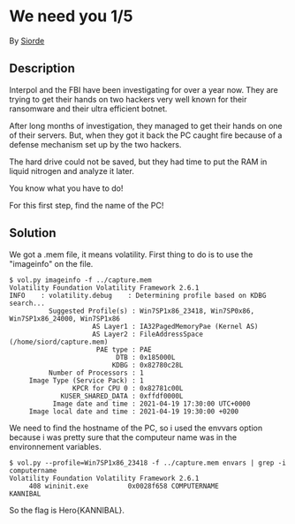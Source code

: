 # We need you 1/5

By [Siorde](https://github.com/Siorde)

## Description
Interpol and the FBI have been investigating for over a year now. They are trying to get their hands on two hackers very well known for their ransomware and their ultra efficient botnet.

After long months of investigation, they managed to get their hands on one of their servers. But, when they got it back the PC caught fire because of a defense mechanism set up by the two hackers.

The hard drive could not be saved, but they had time to put the RAM in liquid nitrogen and analyze it later.

You know what you have to do!

For this first step, find the name of the PC!

## Solution
We got a .mem file, it means volatility. First thing to do is to use the "imageinfo" on the file.
```
$ vol.py imageinfo -f ../capture.mem
Volatility Foundation Volatility Framework 2.6.1
INFO    : volatility.debug    : Determining profile based on KDBG search...
          Suggested Profile(s) : Win7SP1x86_23418, Win7SP0x86, Win7SP1x86_24000, Win7SP1x86
                     AS Layer1 : IA32PagedMemoryPae (Kernel AS)
                     AS Layer2 : FileAddressSpace (/home/siord/capture.mem)
                      PAE type : PAE
                           DTB : 0x185000L
                          KDBG : 0x82780c28L
          Number of Processors : 1
     Image Type (Service Pack) : 1
                KPCR for CPU 0 : 0x82781c00L
             KUSER_SHARED_DATA : 0xffdf0000L
           Image date and time : 2021-04-19 17:30:00 UTC+0000
     Image local date and time : 2021-04-19 19:30:00 +0200
```
We need to find the hostname of the PC, so i used the envvars option because i was pretty sure that the computeur name was in the environnement variables.
```
$ vol.py --profile=Win7SP1x86_23418 -f ../capture.mem envars | grep -i computername 
Volatility Foundation Volatility Framework 2.6.1
     408 wininit.exe          0x0028f658 COMPUTERNAME                   KANNIBAL

```
So the flag is Hero{KANNIBAL}.
